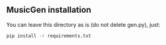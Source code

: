 ## MusicGen installation

You can leave this directory as is (do not delete gen.py), just:

```bash
pip install -r requirements.txt
```
